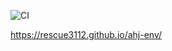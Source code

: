 ![CI](https://github.com/rescue3112/ahj-env/actions/workflows/web.yml/badge.svg)

https://rescue3112.github.io/ahj-env/

